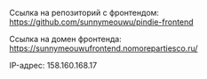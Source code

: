 Ссылка на репозиторий с фронтендом: https://github.com/sunnymeouwu/pindie-frontend

Ссылка на домен фронтенда: https://sunnymeouwufrontend.nomorepartiesco.ru/

IP-адрес: 158.160.168.17
